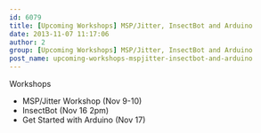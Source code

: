 ```yaml
---
id: 6079
title: [Upcoming Workshops] MSP/Jitter, InsectBot and Arduino
date: 2013-11-07 11:17:06
author: 2
group: [Upcoming Workshops] MSP/Jitter, InsectBot and Arduino
post_name: upcoming-workshops-mspjitter-insectbot-and-arduino
---
```


Workshops

* MSP/Jitter Workshop (Nov 9-10)
* InsectBot (Nov 16 2pm)
* Get Started with Arduino (Nov 17)